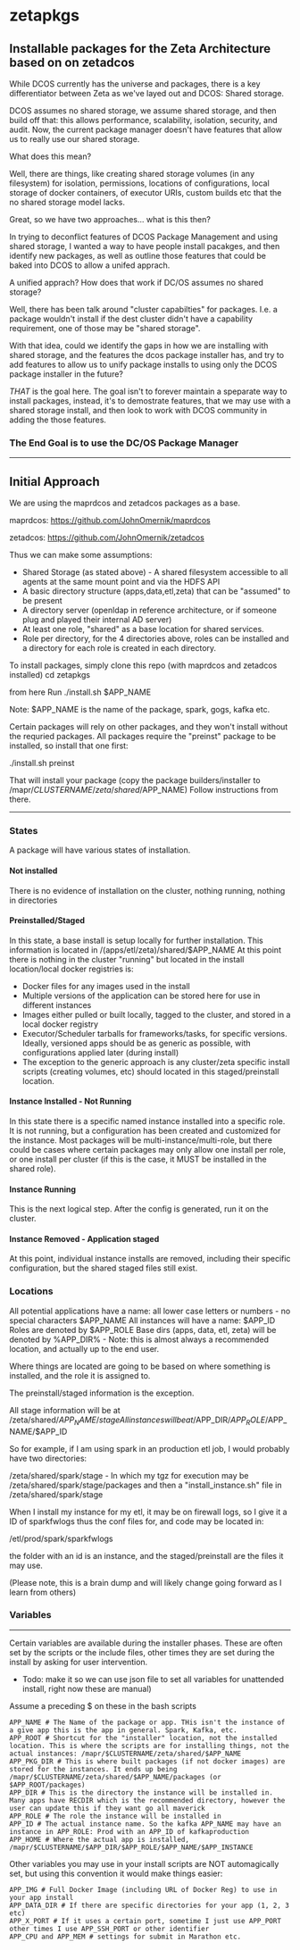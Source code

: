 # zetapkgs
Installable packages for the Zeta Architecture based on on zetadcos
---------
While DCOS currently has the universe and packages, there is a key differentiator between Zeta as we've layed out and DCOS: Shared storage. 

DCOS assumes no shared storage, we assume shared storage, and then build off that: this allows performance, scalability, isolation, security, and audit. Now, the current package manager doesn't have features that allow us to really use our shared storage. 

What does this mean?

Well, there are things, like creating shared storage volumes (in any filesystem) for isolation, permissions, locations of configurations, local storage of docker containers, of executor URIs, custom builds etc that the no shared storage model lacks. 

Great, so we have two approaches... what is this then? 

In trying to deconflict features of DCOS Package Management and using shared storage, I wanted a way to have people install pacakges, and then identify new packages, as well as outline those features that could be baked into DCOS to allow a unifed apprach. 

A unified apprach? How does that work if DC/OS assumes no shared storage?

Well, there has been talk around "cluster capabilties" for packages. I.e. a package wouldn't install if the dest cluster didn't have a capability requirement, one of those may be "shared storage".  

With that idea, could we identify the gaps in how we are installing with shared storage, and the features the dcos package installer has, and try to add features to allow us to unify package installs to using only the DCOS package installer in the future?

*THAT* is the goal here. The goal isn't to forever maintain a speparate way to install packages, instead, it's to demostrate features, that we may use with a shared storage install, and then look to work with DCOS community in adding the those features.

### The End Goal is to use the DC/OS Package Manager

---------

## Initial Approach

We are using the maprdcos and zetadcos packages as a base. 

maprdcos: https://github.com/JohnOmernik/maprdcos

zetadcos: https://github.com/JohnOmernik/zetadcos

Thus we can make some assumptions:

* Shared Storage (as stated above) - A shared filesystem accessible to all agents at the same mount point and via the HDFS API
* A basic directory structure (apps,data,etl,zeta) that can be "assumed" to be present
* A directory server (openldap in reference architecture, or if someone plug and played their internal AD server)
* At least one role, "shared" as a base location for shared services. 
* Role per directory, for the 4 directories above, roles can be installed and a directory for each role is created in each directory. 

To install packages, simply clone this repo (with maprdcos and zetadcos installed) cd zetapkgs

from here Run ./install.sh $APP_NAME

Note: $APP_NAME is the name of the package, spark, gogs, kafka etc. 

Certain packages will rely on other packages, and they won't install without the requried packages.  All packages require the "preinst" package to be installed, so install that one first:

./install.sh preinst

That will install your package (copy the package builders/installer to /mapr/$CLUSTERNAME/zeta/shared/$APP_NAME)  Follow instructions from there. 

---------

### States
A package will have various states of installation. 

#### Not installed
There is no evidence of installation on the cluster, nothing running, nothing in directories

#### Preinstalled/Staged
In this state, a base install is setup locally for further installation.  This information is located in /(apps/etl/zeta)/shared/$APP_NAME  At this point there is nothing in the cluster "running" but located in the install location/local docker registries is:
* Docker files for any images used in the install
* Multiple versions of the application can be stored here for use in different instances
* Images either pulled or built locally, tagged to the cluster, and stored in a local docker registry
* Executor/Scheduler tarballs for frameworks/tasks, for specific versions. Ideally, versioned apps should be as generic as possible, with configurations applied later (during install) 
* The exception to the generic approach is any cluster/zeta specific install scripts (creating volumes, etc) should located in this staged/preinstall location. 

#### Instance Installed - Not Running
In this state there is a specific named instance installed into a specific role.  It is not running, but a configuration has been created and customized for the instance.  Most packages will be multi-instance/multi-role, but there could be cases where certain packages may only allow one install per role, or one install per cluster (if this is the case, it MUST be installed in the shared role). 

#### Instance Running
This is the next logical step. After the config is generated, run it on the cluster.  

#### Instance Removed - Application staged
At this point, individual instance installs are removed, including their specific configuration, but the shared staged files still exist. 

### Locations

All potential applications have a name: all lower case letters or numbers - no special characters $APP_NAME
All instances will have a name: $APP_ID
Roles are denoted by $APP_ROLE
Base dirs (apps, data, etl, zeta) will be denoted by %APP_DIR% - Note: this is almost always a recommended location, and actually up to the end user. 

Where things are located are going to be based on where something is installed, and the role it is assigned to. 

The preinstall/staged information is the exception.  


All stage information will be at /zeta/shared/$APP_NAME/stage
All instances will be at /$APP_DIR/$APP_ROLE/$APP_NAME/$APP_ID

So for example, if I am using spark in an production etl job, I would probably have two directories:

/zeta/shared/spark/stage - In which my tgz for execution may be /zeta/shared/spark/stage/packages and then a "install_instance.sh" file in /zeta/shared/spark/stage

When I install my instance for my etl, it may be on firewall logs, so I give it a ID of sparkfwlogs  thus the conf files for, and code may be located in:

/etl/prod/spark/sparkfwlogs

the folder with an id is an instance, and the staged/preinstall are the files it may use.  

(Please note, this is a brain dump and will likely change going forward as I learn from others)



### Variables
------------
Certain variables are available during the installer phases. These are often set by the scripts or the include files, other times they are set during the install by asking for user intervention. 
* Todo: make it so we can use json file to set all variables for unattended install, right now these are manual)

Assume a preceding $ on these in the bash scripts

~~~~~
APP_NAME # The Name of the package or app. THis isn't the instance of a give app this is the app in general. Spark, Kafka, etc. 
APP_ROOT # Shortcut for the "installer" location, not the installed location. This is where the scripts are for installing things, not the actual instances: /mapr/$CLUSTERNAME/zeta/shared/$APP_NAME
APP_PKG_DIR # This is where built packages (if not docker images) are stored for the instances. It ends up being /mapr/$CLUSTERNAME/zeta/shared/$APP_NAME/packages (or $APP_ROOT/packages)
APP_DIR # This is the directory the instance will be installed in. Many apps have RECDIR which is the recommended directory, however the user can update this if they want go all maverick
APP_ROLE # The role the instance will be installed in 
APP_ID # The actual instance name. So the kafka APP_NAME may have an instance in APP_ROLE: Prod with an APP_ID of kafkaproduction
APP_HOME # Where the actual app is installed, /mapr/$CLUSTERNAME/$APP_DIR/$APP_ROLE/$APP_NAME/$APP_INSTANCE
~~~~~
Other variables you may use in your install scripts are NOT automagically set, but using this convention it would make things easier:
~~~~~
APP_IMG # Full Docker Image (including URL of Docker Reg) to use in your app install
APP_DATA_DIR # If there are specific directories for your app (1, 2, 3 etc)
APP_X_PORT # If it uses a certain port, sometime I just use APP_PORT other times I use APP_SSH_PORT or other identifier
APP_CPU and APP_MEM # settings for submit in Marathon etc.
~~~~~


